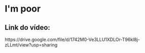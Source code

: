 <h1>I'm poor</h1>

## Link do vídeo:
<p>https://drive.google.com/file/d/1742M0-Ve3LLU1XDLOr-T96kl8j-zLLmt/view?usp=sharing</p>
